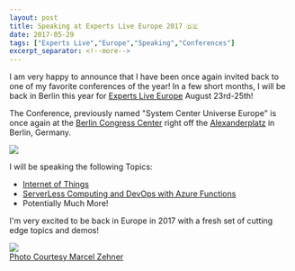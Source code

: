 ```yaml
---
layout: post
title: Speaking at Experts Live Europe 2017 🇩🇪
date: 2017-05-29
tags: ["Experts Live","Europe","Speaking","Conferences"]
excerpt_separator: <!--more-->
---
```


I am very happy to announce that I have been once again invited back to one of my favorite conferences of the year! In a few short months, I will be back in Berlin this year for <a href="http://www.expertslive.eu/" target="_blank">Experts Live Europe</a> August 23rd-25th!

The Conference, previously named "System Center Universe Europe" is once again at the <a href="http://www.bcc-berlin.de/enhttp://www.bcc-berlin.de/en" target="_blank">Berlin Congress Center</a> right off the <a href="https://en.wikipedia.org/wiki/Alexanderplatz" target="_blank">Alexanderplatz</a> in Berlin, Germany.

![](https://i.imgur.com/4FxOg1R.jpg)


I will be speaking the following Topics:
* <a href="https://expertsliveeurope2017.sched.com/event/AH8O/real-world-iot-for-it-pros" target="_blank">Internet of Things</a>
* <a href="https://expertsliveeurope2017.sched.com/event/AH9q/doing-devops-with-azure-functions" target="_blank">ServerLess Computing and DevOps with Azure Functions</a>
* Potentially Much More!


I'm very excited to be back in Europe in 2017 with a fresh set of cutting edge topics and demos!


![](https://i.imgur.com/hkoEiI6.jpg)  
<a href="https://marcelzehner.ch/2017/05/29/experts-live-europe-2017-is-coming/" target ="_blank">Photo Courtesy Marcel Zehner</a>

 


